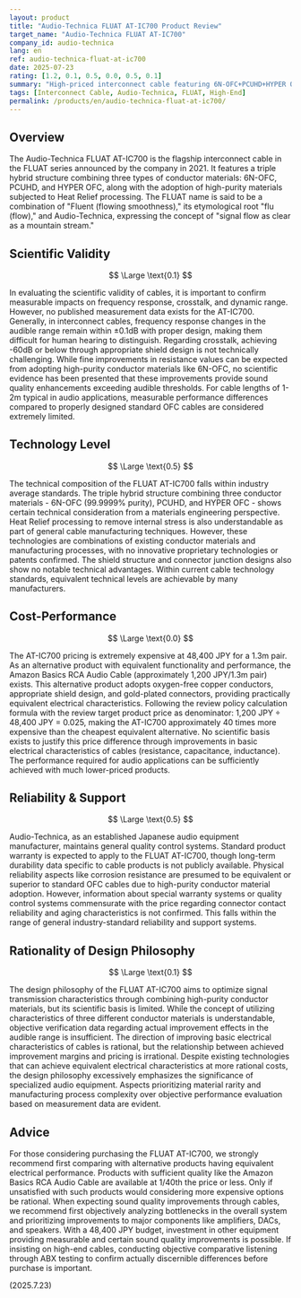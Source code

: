 ```yaml
---
layout: product
title: "Audio-Technica FLUAT AT-IC700 Product Review"
target_name: "Audio-Technica FLUAT AT-IC700"
company_id: audio-technica
lang: en
ref: audio-technica-fluat-at-ic700
date: 2025-07-23
rating: [1.2, 0.1, 0.5, 0.0, 0.5, 0.1]
summary: "High-priced interconnect cable featuring 6N-OFC+PCUHD+HYPER OFC triple hybrid conductors. No scientifically verifiable performance improvements confirmed, with extremely poor cost-performance."
tags: [Interconnect Cable, Audio-Technica, FLUAT, High-End]
permalink: /products/en/audio-technica-fluat-at-ic700/
---
```


## Overview

The Audio-Technica FLUAT AT-IC700 is the flagship interconnect cable in the FLUAT series announced by the company in 2021. It features a triple hybrid structure combining three types of conductor materials: 6N-OFC, PCUHD, and HYPER OFC, along with the adoption of high-purity materials subjected to Heat Relief processing. The FLUAT name is said to be a combination of "Fluent (flowing smoothness)," its etymological root "flu (flow)," and Audio-Technica, expressing the concept of "signal flow as clear as a mountain stream."

## Scientific Validity

$$ \Large \text{0.1} $$

In evaluating the scientific validity of cables, it is important to confirm measurable impacts on frequency response, crosstalk, and dynamic range. However, no published measurement data exists for the AT-IC700. Generally, in interconnect cables, frequency response changes in the audible range remain within ±0.1dB with proper design, making them difficult for human hearing to distinguish. Regarding crosstalk, achieving -60dB or below through appropriate shield design is not technically challenging. While fine improvements in resistance values can be expected from adopting high-purity conductor materials like 6N-OFC, no scientific evidence has been presented that these improvements provide sound quality enhancements exceeding audible thresholds. For cable lengths of 1-2m typical in audio applications, measurable performance differences compared to properly designed standard OFC cables are considered extremely limited.

## Technology Level

$$ \Large \text{0.5} $$

The technical composition of the FLUAT AT-IC700 falls within industry average standards. The triple hybrid structure combining three conductor materials - 6N-OFC (99.9999% purity), PCUHD, and HYPER OFC - shows certain technical consideration from a materials engineering perspective. Heat Relief processing to remove internal stress is also understandable as part of general cable manufacturing techniques. However, these technologies are combinations of existing conductor materials and manufacturing processes, with no innovative proprietary technologies or patents confirmed. The shield structure and connector junction designs also show no notable technical advantages. Within current cable technology standards, equivalent technical levels are achievable by many manufacturers.

## Cost-Performance

$$ \Large \text{0.0} $$

The AT-IC700 pricing is extremely expensive at 48,400 JPY for a 1.3m pair. As an alternative product with equivalent functionality and performance, the Amazon Basics RCA Audio Cable (approximately 1,200 JPY/1.3m pair) exists. This alternative product adopts oxygen-free copper conductors, appropriate shield design, and gold-plated connectors, providing practically equivalent electrical characteristics. Following the review policy calculation formula with the review target product price as denominator: 1,200 JPY ÷ 48,400 JPY = 0.025, making the AT-IC700 approximately 40 times more expensive than the cheapest equivalent alternative. No scientific basis exists to justify this price difference through improvements in basic electrical characteristics of cables (resistance, capacitance, inductance). The performance required for audio applications can be sufficiently achieved with much lower-priced products.

## Reliability & Support

$$ \Large \text{0.5} $$

Audio-Technica, as an established Japanese audio equipment manufacturer, maintains general quality control systems. Standard product warranty is expected to apply to the FLUAT AT-IC700, though long-term durability data specific to cable products is not publicly available. Physical reliability aspects like corrosion resistance are presumed to be equivalent or superior to standard OFC cables due to high-purity conductor material adoption. However, information about special warranty systems or quality control systems commensurate with the price regarding connector contact reliability and aging characteristics is not confirmed. This falls within the range of general industry-standard reliability and support systems.

## Rationality of Design Philosophy

$$ \Large \text{0.1} $$

The design philosophy of the FLUAT AT-IC700 aims to optimize signal transmission characteristics through combining high-purity conductor materials, but its scientific basis is limited. While the concept of utilizing characteristics of three different conductor materials is understandable, objective verification data regarding actual improvement effects in the audible range is insufficient. The direction of improving basic electrical characteristics of cables is rational, but the relationship between achieved improvement margins and pricing is irrational. Despite existing technologies that can achieve equivalent electrical characteristics at more rational costs, the design philosophy excessively emphasizes the significance of specialized audio equipment. Aspects prioritizing material rarity and manufacturing process complexity over objective performance evaluation based on measurement data are evident.

## Advice

For those considering purchasing the FLUAT AT-IC700, we strongly recommend first comparing with alternative products having equivalent electrical performance. Products with sufficient quality like the Amazon Basics RCA Audio Cable are available at 1/40th the price or less. Only if unsatisfied with such products would considering more expensive options be rational. When expecting sound quality improvements through cables, we recommend first objectively analyzing bottlenecks in the overall system and prioritizing improvements to major components like amplifiers, DACs, and speakers. With a 48,400 JPY budget, investment in other equipment providing measurable and certain sound quality improvements is possible. If insisting on high-end cables, conducting objective comparative listening through ABX testing to confirm actually discernible differences before purchase is important.

(2025.7.23)